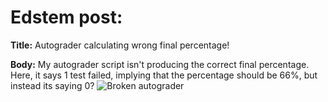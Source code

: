 # Edstem post:

**Title:** Autograder calculating wrong final percentage!

**Body:** 
My autograder script isn't producing the correct final percentage. Here, it says 1 test failed, implying that the percentage should be 66%, but instead its saying 0?
![Broken autograder]()
